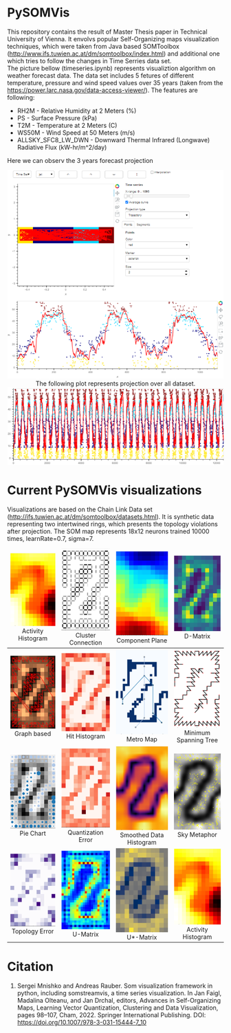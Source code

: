 # PySOMVis

This repository contains the result of Master Thesis paper in Technical University of Vienna. It envolvs popular Self-Organizing maps visualization techniques, which were taken from Java based SOMToolbox (http://www.ifs.tuwien.ac.at/dm/somtoolbox/index.html) and additional one which tries to follow the changes in Time Serries data set.<br>
The picture bellow (timeseries.ipynb) represents visualiztion algorithm on weather forecast data. The data set includes 5 fetures of different temperature, pressure and wind speed values over 35 years (taken from the https://power.larc.nasa.gov/data-access-viewer/). The features are following:
<ul>
  <li>RH2M - Relative Humidity at 2 Meters (%)</li>
  <li>PS - Surface Pressure (kPa)</li>
  <li>T2M - Temperature at 2 Meters (C)</li>
  <li>WS50M - Wind Speed at 50 Meters (m/s)</li>
  <li>ALLSKY_SFC8_LW_DWN - Downward Thermal Infrared (Longwave) Radiative Flux (kW-hr/m^2/day)</li>
  </ul>
 Here we can observ the 3 years forecast projection
<p align="center"><img src="PySOMVis/pics/SOM_TimeSerries.PNG" width=550/>
</br>The following plot represents projection over all dataset.</br>
<img src="PySOMVis/pics/35years_Taxis.png" width=550/></p>
 
 # Current PySOMVis visualizations 
Visualizations are based on the Chain Link Data set (http://ifs.tuwien.ac.at/dm/somtoolbox/datasets.html). It is synthetic data representing two intertwined rings, which presents the topology violations after projection. The SOM map represents 18x12 neurons trained 10000 times, learnRate=0.7, sigma=7.
<table>
<thead>
  <tr>
    <td><img src="PySOMVis/pics/git/activhist.png" width=150/></br><center>Activity Histogram</center></td>
    <td ><img src="PySOMVis/pics/git/clustercon.png" width=150/></br><center>Cluster Connection</center></td>
    <td ><img src="PySOMVis/pics/git/compplane.png" width=150/></br><center>Component Plane</center></td>
    <td ><img src="PySOMVis/pics/git/dmatrix.png" width=150/></br><center>D-Matrix</center></td>
  </tr>
</thead>
<tbody>
  <tr>
    <td ><img src="PySOMVis/pics/git/graphbased.png" width=150/></br><center>Graph based</center></td>
    <td ><img src="PySOMVis/pics/git/hithist.png" width=150/></br><center>Hit Histogram</center></td>
    <td ><img src="PySOMVis/pics/git/metromap.png" width=150/></br><center>Metro Map</center></td>
    <td ><img src="PySOMVis/pics/git/minimspantree.png" width=150/></br><center>Minimum Spanning Tree</center></td>
  </tr>
  <tr>
    <td ><img src="PySOMVis/pics/git/piechart.png" width=150/></br><center>Pie Chart</center></td>
    <td ><img src="PySOMVis/pics/git/qerror.png" width=150/></br><center>Quantization Error</center></td>
    <td ><img src="PySOMVis/pics/git/sdh.png" width=150/></br><center>Smoothed Data Histogram</center></td>
    <td ><img src="PySOMVis/pics/git/skymeth.png" width=150/></br><center>Sky Metaphor</center></td>
  </tr>
  <tr>
    <td ><img src="PySOMVis/pics/git/toperror.png" width=150/></br><center>Topology Error</center></td>
    <td ><img src="PySOMVis/pics/git/Umatrix.png" width=150/></br><center>U-Matrix</center></td>
    <td ><img src="PySOMVis/pics/git/Ustarmatrix.png" width=150/></br><center>U*-Matrix</center></td>
    <td ><img src="PySOMVis/pics/git/activhist.png" width=150/></br><center>Activity Histogram</center></td>
  </tr>
</tbody>
</table>

 # Citation
1. Sergei Mnishko and Andreas Rauber. Som visualization framework in python, including somstreamvis, a time series visualization. In Jan Faigl, Madalina Olteanu, and Jan Drchal, editors, Advances in Self-Organizing Maps, Learning Vector Quantization, Clustering and Data Visualization, pages 98–107, Cham, 2022. Springer International Publishing. DOI: https://doi.org/10.1007/978-3-031-15444-7_10
